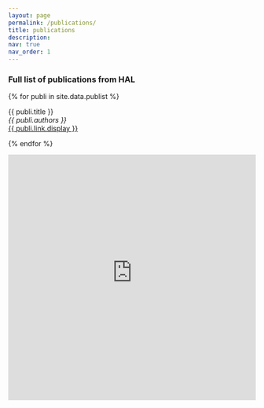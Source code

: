 ```yaml
---
layout: page
permalink: /publications/
title: publications
description: 
nav: true
nav_order: 1
---
```

<!-- _pages/publications.md -->
### Full list of publications from HAL

{% for publi in site.data.publist %}

  {{ publi.title }} <br />
  <em>{{ publi.authors }} </em><br /><a href="{{ publi.link.url }}">{{ publi.link.display }}</a>

{% endfor %}
<div class="row">
<iframe width="100%" frameBorder="0" height="500px" src='https://haltools.archives-ouvertes.fr/Public/afficheRequetePubli.php?auteur_exp=Ricardo%2C+Augusto%2C+Borsoi%3B+David%2C+Brie%3B+El-Hadi%2C+Djermoune%3B+Sebastian%2C+Miron%3B+Konstantin%2C+Usevich%3B+Julien%2C+Flamant%3B&annee_publideb=2016&CB_auteur=oui&CB_titre=oui&CB_article=oui&langue=Anglais&tri_exp=annee_publi&tri_exp2=typdoc&tri_exp3=date_publi&ordre_aff=TA&Fen=Aff&css=../css/VisuCondenseSsCadre.css' ></iframe>
</div>

